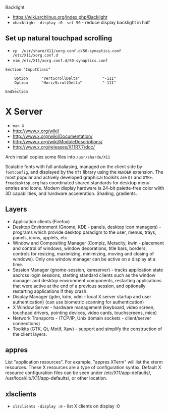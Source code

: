 Backlight
- https://wiki.archlinux.org/index.php/Backlight
- `xbacklight -display :0 -set 50` - reduce display backlight in half

## Set up natural touchpad scrolling
- `cp  /usr/share/X11/xorg.conf.d/50-synaptics.conf /etc/X11/xorg.conf.d`
- `vim /etc/X11/xorg.conf.d/50-synaptics.conf`

```
Section "InputClass"
    ...
    Option      "VertScrollDelta"          "-111"
    Option      "HorizScrollDelta"         "-111"
    ...
EndSection
```
# X Server
- `man X` 
- http://www.x.org/wiki/
- http://www.x.org/wiki/Documentation/
- http://www.x.org/wiki/ModuleDescriptions/
- http://www.x.org/releases/X11R7.7/doc/
 
Arch install copies some files into `/usr/sharde/X11`

Scalable fonts with full antialiasing, managed on the client side by `fontconfig`, and displayed by the `Xft` library using the `RENDER` extension. The most popular and actively developed graphical toolkits are `Qt` and `GTK+`. `freedesktop.org` has coordinated shared standards for desktop menu entries and icons. Modern display hardware is 24-bit palette-free color wiith 3D capabilities, and hardware acceleration. Shading, gradients.

## Layers
- Application clients (Firefox)
- Desktop Environment (Gnome, KDE - panels, desktop icon managers) - programs which provide desktop paradigm to the user, menus, trays, panels, icons, applets, etc.
- Window and Compositing Manager (Compiz, Metacity, kwin - placement and control of windows, window decorations, title bars, borders, controls for resizing, maximizing, minimizing, moving and closing of windows). Only one window manager can be active on a display at a time.
- Session Manager (gnome-session, ksmserver) - tracks application state aacross login sessions, starting standard clients such as the window manager and desktop environment components, restarting applications that were active at the end of a previous session, and optionally restarting applications if they crash.
- Display Manager (gdm, kdm, xdm - local X server startup and user authentication) (can use biometric scanning for authentication)
- X Window Server - hardware management (keyboard, video screen, touchpad drivers, pointing devices, video cards, touchscreens, mice)
- Network Transports - (TCP/IP, Unix domain sockets - client/server connections)
- Toolkits (GTK, Qt, Motif, Xaw) - support and simplify the construction of the client layers.

## appres

List "application resources". For example, "appres XTerm" will list the xterm resources. These X resources are a type of configuration syntax. Default X resource configuration files can be seen under /etc/X11/app-defaults/, /usr/local/lib/X11/app-defaults/, or other location.

## xlsclients
- `xlsclients -display :0` - list X clients on display :0

